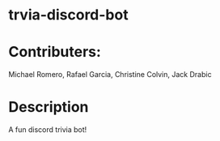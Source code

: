 # trvia-discord-bot


# Contributers:
Michael Romero, Rafael Garcia, Christine Colvin, Jack Drabic

# Description
A fun discord trivia bot!

